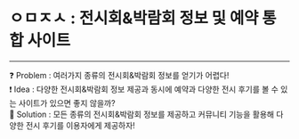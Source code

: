 # ㅇㅁㅈㅅ : 전시회&박람회 정보 및 예약 통합 사이트
<hr>
❓ Problem : 여러가지 종류의 전시회&박람회 정보를 얻기가 어렵다!<br>
❗️ Idea : 다양한 전시회&박람회 정보 제공과 동시에 예약과 다양한 전시 후기를 볼 수 있는 사이트가 있으면 좋지 않을까?<br>
💯 Solution : 모든 종류의 전시회&박람회 정보를 제공하고 커뮤니티 기능을 활용해 다양한 전시 후기를 이용자에게 제공하자! 


